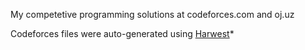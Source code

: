 My competetive programming solutions at codeforces.com and oj.uz 

Codeforces files were auto-generated using [Harwest](https://github.com/nileshsah/harwest-tool)*
